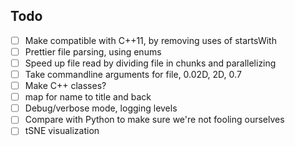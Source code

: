 ## Todo

- [ ] Make compatible with C++11, by removing uses of startsWith
- [ ] Prettier file parsing, using enums
- [ ] Speed up file read by dividing file in chunks and parallelizing
- [ ] Take commandline arguments for file, 0.02D, 2D, 0.7
- [ ] Make C++ classes?
- [ ] map for name to title and back
- [ ] Debug/verbose mode, logging levels
- [ ] Compare with Python to make sure we're not fooling ourselves
- [ ] tSNE visualization
